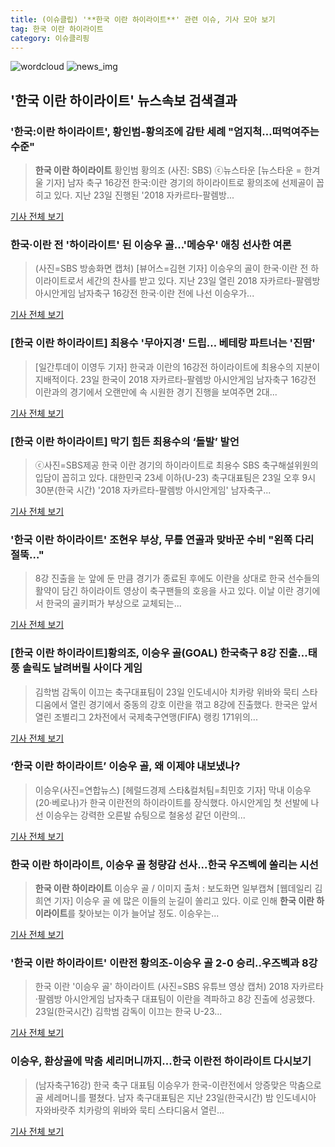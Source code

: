 ```yaml
---
title: (이슈클립) '**한국 이란 하이라이트**' 관련 이슈, 기사 모아 보기
tag: 한국 이란 하이라이트
category: 이슈클리핑
---
```

![wordcloud](https://s3.ap-northeast-2.amazonaws.com/lyrics101-wordcloud/2018-08-24-1535079847.png)
![news_img](https://user-images.githubusercontent.com/42597476/44507050-1206f400-a6e4-11e8-8d98-7ffbfebb353f.png)
## **'**한국 이란 하이라이트**'** 뉴스속보 검색결과
### '한국:이란 하이라이트', 황인범-황의조에 감탄 세례 "엄지척…떠먹여주는 수준"

>**한국 이란 하이라이트** 황인범 황의조 (사진: SBS) ⓒ뉴스타운 [뉴스타운 = 한겨울 기자] 남자 축구 16강전 한국:이란 경기의 하이라이트로 황의조에 선제골이 꼽히고 있다. 지난 23일 진행된 '2018 자카르타-팔렘방...

<a href="http://www.newstown.co.kr/news/articleView.html?idxno=337822" target="_blank">기사 전체 보기</a>

### 한국·이란 전 '하이라이트' 된 이승우 골…'메승우' 애칭 선사한 여론

>(사진=SBS 방송화면 캡처) [뷰어스=김현 기자] 이승우의 골이 한국·이란 전 하이라이트로서 세간의 찬사를 받고 있다. 지난 23일 열린 2018 자카르타-팔렘방 아시안게임 남자축구 16강전 한국·이란 전에 나선 이승우가...

<a href="http://viewers.heraldcorp.com/news/articleView.html?idxno=18674" target="_blank">기사 전체 보기</a>

### [**한국 이란 하이라이트**] 최용수 '무아지경' 드립… 베테랑 파트너는 '진땀'

>[일간투데이 이영두 기자] 한국과 이란의 16강전 하이라이트에 최용수의 지분이 지배적이다. 23일 한국이 2018 자카르타-팔렘방 아시안게임 남자축구 16강전 이란과의 경기에서 오랜만에 속 시원한 경기 진행을 보여주면 2대...

<a href="http://www.dtoday.co.kr/news/articleView.html?idxno=276122" target="_blank">기사 전체 보기</a>

### [**한국 이란 하이라이트**] 막기 힘든 최용수의 ‘돌발’ 발언

>ⓒ사진=SBS제공 한국 이란 경기의 하이라이트로 최용수 SBS 축구해설위원의 입담이 꼽히고 있다. 대한민국 23세 이하(U-23) 축구대표팀은 23일 오후 9시 30분(한국 시간) '2018 자카르타-팔렘방 아시안게임' 남자축구...

<a href="http://www.dailian.co.kr/news/view/734603/?sc=naver" target="_blank">기사 전체 보기</a>

### '**한국 이란 하이라이트**' 조현우 부상, 무릎 연골과 맞바꾼 수비 "왼쪽 다리 절뚝…"

>8강 진출을 눈 앞에 둔 만큼 경기가 종료된 후에도 이란을 상대로 한국 선수들의 활약이 담긴 하이라이트 영상이 축구팬들의 호응을 사고 있다. 이날 이란 경기에서 한국의 골키퍼가 부상으로 교체되는...

<a href="http://www.ilyosisa.co.kr/news/articleView.html?idxno=150950" target="_blank">기사 전체 보기</a>

### [**한국 이란 하이라이트**]황의조, 이승우 골(GOAL) 한국축구 8강 진출…태풍 솔릭도 날려버릴 사이다 게임

>김학범 감독이 이끄는 축구대표팀이 23일 인도네시아 치카랑 위바와 묵티 스타디움에서 열린 경기에서 중동의 강호 이란을 꺾고 8강에 진출했다. 한국은 앞서 열린 조별리그 2차전에서 국제축구연맹(FIFA) 랭킹 171위의...

<a href="http://www.gyotongn.com/news/articleView.html?idxno=196432" target="_blank">기사 전체 보기</a>

### ‘**한국 이란 하이라이트**’ 이승우 골, 왜 이제야 내보냈나?

>이승우(사진=연합뉴스) [헤럴드경제 스타&컬처팀=최민호 기자] 막내 이승우(20·베로나)가 한국 이란전의 하이라이트를 장식했다. 아시안게임 첫 선발에 나선 이승우는 강력한 오른발 슈팅으로 철옹성 같던 이란의...

<a href="http://biz.heraldcorp.com/culture/view.php?ud=201808240825453112071_1" target="_blank">기사 전체 보기</a>

### **한국 이란 하이라이트**, 이승우 골 청량감 선사...한국 우즈벡에 쏠리는 시선

>**한국 이란 하이라이트** 이승우 골 / 이미지 출처 : 보도화면 일부캡쳐 [웹데일리 김희연 기자] 이승우 골 에 많은 이들의 눈길이 쏠리고 있다. 이로 인해 **한국 이란 하이라이트**를 찾아보는 이가 늘어날 정도. 이승우는...

<a href="http://www.webdaily.co.kr/view.php?ud=2018082407072414416a28b45db0_7" target="_blank">기사 전체 보기</a>

### '**한국 이란 하이라이트**' 이란전 황의조-이승우 골 2-0 승리..우즈벡과 8강

>한국 이란 '이승우 골' 하이라이트 (사진=SBS 유튜브 영상 캡처) 2018 자카르타·팔렘방 아시안게임 남자축구 대표팀이 이란을 격파하고 8강 진출에 성공했다. 23일(한국시간) 김학범 감독이 이끄는 한국 U-23...

<a href="http://news.hankyung.com/article/201808242537I" target="_blank">기사 전체 보기</a>

### 이승우, 환상골에 막춤 세리머니까지...한국 이란전 하이라이트 다시보기

>(남자축구16강) 한국 축구 대표팀 이승우가 한국-이란전에서 앙증맞은 막춤으로 골 세레머니를 펼쳤다. 남자 축구대표팀은 지난 23일(한국시간) 밤 인도네시아 자와바랏주 치카랑의 위바와 묵티 스타디움서 열린...

<a href="https://programs.sbs.co.kr/sports/ag2018/article/56053/S10009185510" target="_blank">기사 전체 보기</a>


